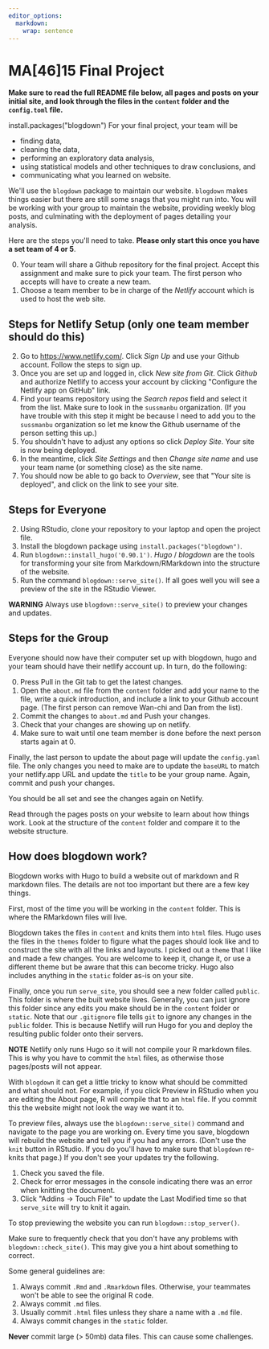 ```yaml
---
editor_options: 
  markdown: 
    wrap: sentence
---
```


# MA[46]15 Final Project

**Make sure to read the full README file below, all pages and posts on your initial site, and look through the files in the `content` folder and the `config.toml` file.**

install.packages("blogdown") For your final project, your team will be

-   finding data,
-   cleaning the data,
-   performing an exploratory data analysis,
-   using statistical models and other techniques to draw conclusions, and
-   communicating what you learned on website.

We'll use the `blogdown` package to maintain our website.
`blogdown` makes things easier but there are still some snags that you might run into.
You will be working with your group to maintain the website, providing weekly blog posts, and culminating with the deployment of pages detailing your analysis.

Here are the steps you'll need to take.
**Please only start this once you have a set team of 4 or 5**.

0.  Your team will share a Github repository for the final project. Accept this assignment and make sure to pick your team. The first person who accepts will have to create a new team.
1.  Choose a team member to be in charge of the *Netlify* account which is used to host the web site.

## Steps for Netlify Setup (only one team member should do this)

2.  Go to <https://www.netlify.com/>. Click *Sign Up* and use your Github account. Follow the steps to sign up.
3.  Once you are set up and logged in, click *New site from Git*. Click *Github* and authorize Netlify to access your account by clicking "Configure the Netlify app on GitHub" link.
4.  Find your teams repository using the *Search repos* field and select it from the list. Make sure to look in the `sussmanbu` organization. (If you have trouble with this step it might be because I need to add you to the `sussmanbu` organization so let me know the Github username of the person setting this up.)
5.  You shouldn't have to adjust any options so click *Deploy Site*. Your site is now being deployed.
6.  In the meantime, click *Site Settings* and then *Change site name* and use your team name (or something close) as the site name.
7.  You should now be able to go back to *Overview*, see that "Your site is deployed", and click on the link to see your site.

## Steps for Everyone

2.  Using RStudio, clone your repository to your laptop and open the project file.
3.  Install the blogdown package using `install.packages("blogdown")`.
4.  Run `blogdown::install_hugo('0.90.1')`. *Hugo* / *blogdown* are the tools for transforming your site from Markdown/RMarkdown into the structure of the website.
5.  Run the command `blogdown::serve_site()`. If all goes well you will see a preview of the site in the RStudio Viewer.

**WARNING** Always use `blogdown::serve_site()` to preview your changes and updates.

## Steps for the Group

Everyone should now have their computer set up with blogdown, hugo and your team should have their netlify account up.
In turn, do the following:

0.  Press Pull in the Git tab to get the latest changes.
1.  Open the `about.md` file from the `content` folder and add your name to the file, write a quick introduction, and include a link to your Github account page. (The first person can remove Wan-chi and Dan from the list).
2.  Commit the changes to `about.md` and Push your changes.
3.  Check that your changes are showing up on netlify.
4.  Make sure to wait until one team member is done before the next person starts again at 0.

Finally, the last person to update the about page will update the `config.yaml` file.
The only changes you need to make are to update the `baseURL` to match your netlify.app URL and update the `title` to be your group name.
Again, commit and push your changes.

You should be all set and see the changes again on Netlify.

Read through the pages posts on your website to learn about how things work.
Look at the structure of the `content` folder and compare it to the website structure.

## How does blogdown work?

Blogdown works with Hugo to build a website out of markdown and R markdown files.
The details are not too important but there are a few key things.

First, most of the time you will be working in the `content` folder.
This is where the RMarkdown files will live.

Blogdown takes the files in `content` and knits them into `html` files.
Hugo uses the files in the `themes` folder to figure what the pages should look like and to construct the site with all the links and layouts.
I picked out a `theme` that I like and made a few changes.
You are welcome to keep it, change it, or use a different theme but be aware that this can become tricky.
Hugo also includes anything in the `static` folder as-is on your site.

Finally, once you run `serve_site`, you should see a new folder called `public`.
This folder is where the built website lives.
Generally, you can just ignore this folder since any edits you make should be in the `content` folder or `static`.
Note that our `.gitignore` file tells `git` to ignore any changes in the `public` folder.
This is because Netlify will run Hugo for you and deploy the resulting public folder onto their servers.

**NOTE** Netlify only runs Hugo so it will not compile your R markdown files.
This is why you have to commit the `html` files, as otherwise those pages/posts will not appear.

With `blogdown` it can get a little tricky to know what should be committed and what should not.
For example, if you click Preview in RStudio when you are editing the About page, R will compile that to an `html` file.
If you commit this the website might not look the way we want it to.

To preview files, always use the `blogdown::serve_site()` command and navigate to the page you are working on.
Every time you save, blogdown will rebuild the website and tell you if you had any errors.
(Don't use the `knit` button in RStudio. If you do you'll have to make sure that `blogdown` re-knits that page.) If you don't see your updates try the following.

1.  Check you saved the file.
2.  Check for error messages in the console indicating there was an error when knitting the document.
3.  Click "Addins -\> Touch File" to update the Last Modified time so that `serve_site` will try to knit it again.

To stop previewing the website you can run `blogdown::stop_server()`.

Make sure to frequently check that you don't have any problems with `blogdown::check_site()`.
This may give you a hint about something to correct.

Some general guidelines are:

1.  Always commit `.Rmd` and `.Rmarkdown` files. Otherwise, your teammates won't be able to see the original R code.
2.  Always commit `.md` files.
3.  Usually commit `.html` files unless they share a name with a `.md` file.
4.  Always commit changes in the `static` folder.

**Never** commit large (\> 50mb) data files.
This can cause some challenges.
